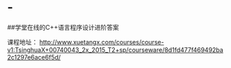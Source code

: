 # -
##学堂在线的C++语言程序设计进阶答案

课程地址：
http://www.xuetangx.com/courses/course-v1:TsinghuaX+00740043_2x_2015_T2+sp/courseware/8d1fd477f469492ba2c1297e6ace6f5d/
